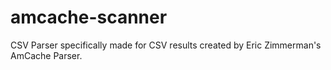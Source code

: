 # amcache-scanner
CSV Parser specifically made for CSV results created by Eric Zimmerman's AmCache Parser.
